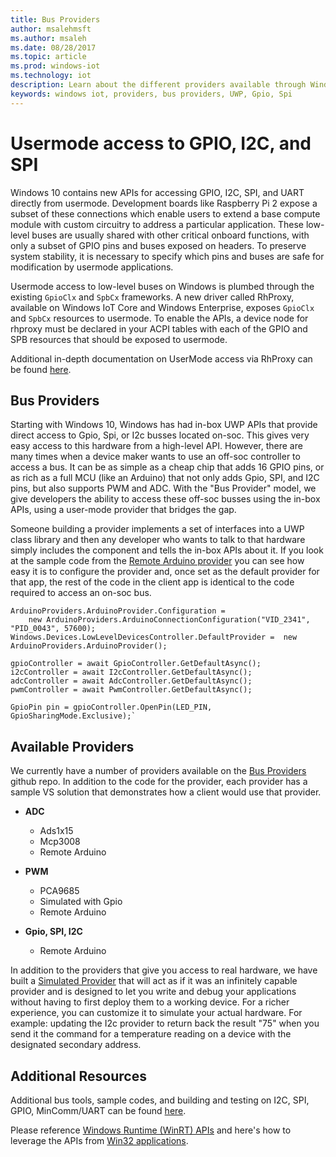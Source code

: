 ```yaml
---
title: Bus Providers
author: msalehmsft
ms.author: msaleh
ms.date: 08/28/2017
ms.topic: article
ms.prod: windows-iot
ms.technology: iot
description: Learn about the different providers available through Windows 10 IoT Core.
keywords: windows iot, providers, bus providers, UWP, Gpio, Spi
---
```


# Usermode access to GPIO, I2C, and SPI

Windows 10 contains new APIs for accessing GPIO, I2C, SPI, and UART directly from usermode. Development boards like Raspberry Pi 2 expose a subset of these connections which enable users to extend a base compute module with custom circuitry to address a particular application. These low-level buses are usually shared with other critical onboard functions, with only a subset of GPIO pins and buses exposed on headers. To preserve system stability, it is necessary to specify which pins and buses are safe for modification by usermode applications.

Usermode access to low-level buses on Windows is plumbed through the existing `GpioClx` and `SpbCx` frameworks. A new driver called RhProxy, available on Windows IoT Core and Windows Enterprise, exposes `GpioClx` and `SpbCx` resources to usermode. To enable the APIs, a device node for rhproxy must be declared in your ACPI tables with each of the GPIO and SPB resources that should be exposed to usermode.

Additional in-depth documentation on UserMode access via RhProxy can be found [here](https://docs.microsoft.com/windows/uwp/devices-sensors/enable-usermode-access).

## Bus Providers

Starting with Windows 10, Windows has had in-box UWP APIs that provide direct access to Gpio, Spi, or I2c busses located on-soc. This gives very easy access to this hardware from a high-level API. However, there are many times when a device maker wants to use an off-soc controller to access a bus. It can be as simple as a cheap chip that adds 16 GPIO pins, or as rich as a full MCU (like an Arduino) that not only adds Gpio, SPI, and I2C pins, but also supports PWM and ADC. With the "Bus Provider" model, we give developers the ability to access these off-soc busses using the in-box APIs, using a user-mode provider that bridges the gap.

Someone building a provider implements a set of interfaces into a UWP class library and then any developer who wants to talk to that hardware simply includes the component and tells the in-box APIs about it. If you look at the sample code from the [Remote Arduino provider](https://github.com/ms-iot/BusProviders/tree/develop/Arduino) you can see how easy it is to configure the provider and, once set as the default provider for that app, the rest of the code in the client app is identical to the code required to access an on-soc bus.


```
ArduinoProviders.ArduinoProvider.Configuration =
    new ArduinoProviders.ArduinoConnectionConfiguration("VID_2341", "PID_0043", 57600);
Windows.Devices.LowLevelDevicesController.DefaultProvider =  new ArduinoProviders.ArduinoProvider();

gpioController = await GpioController.GetDefaultAsync();
i2cController = await I2cController.GetDefaultAsync();
adcController = await AdcController.GetDefaultAsync();
pwmController = await PwmController.GetDefaultAsync();

GpioPin pin = gpioController.OpenPin(LED_PIN, GpioSharingMode.Exclusive);`
```

## Available Providers

We currently have a number of providers available on the [Bus Providers](https://github.com/ms-iot/BusProviders) github repo. In addition to the code for the provider, each provider has a sample VS solution that demonstrates how a client would use that provider.

- **ADC**
  - Ads1x15
  - Mcp3008
  - Remote Arduino

- **PWM**
  - PCA9685
  - Simulated with Gpio
  - Remote Arduino

- **Gpio, SPI, I2C**
  - Remote Arduino

In addition to the providers that give you access to real hardware, we have built a [Simulated Provider](https://github.com/ms-iot/BusProviders/tree/develop/SimulatedProvider) that will act as if it was an infinitely capable provider and is designed to let you write and debug your applications without having to first deploy them to a working device. For a richer experience, you can customize it to simulate your actual hardware. For example: updating the I2c provider to return back the result "75" when you send it the command for a temperature reading on a device with the designated secondary address.

## Additional Resources

Additional bus tools, sample codes, and building and testing on I2C, SPI, GPIO, MinComm/UART can be found [here](https://github.com/Microsoft/Windows-iotcore-samples/tree/develop/BusTools).

Please reference [Windows Runtime (WinRT) APIs](https://docs.microsoft.com/uwp/api/?view=winrt-19041) and here's how to leverage the APIs from [Win32 applications](https://blogs.windows.com/windowsdeveloper/2017/01/25/calling-windows-10-apis-desktop-application/).   

